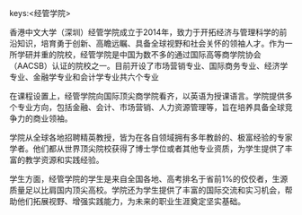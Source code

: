 keys:<经管学院>


香港中文大学（深圳）经管学院成立于2014年，致力于开拓经济与管理科学的前沿知识，培育勇于创新、高瞻远瞩、具备全球视野和社会关怀的领袖人才。作为一所学研并重的院校，经管学院是中国为数不多的通过国际高等商学院协会（AACSB）认证的院校之一。目前开设了市场营销专业、国际商务专业、经济学专业、金融学专业和会计学专业共六个专业

在课程设置上，经管学院向国际顶尖商学院看齐，以英语为授课语言。学院提供多个专业方向，包括金融、会计、市场营销、人力资源管理等，旨在培养具备全球竞争力的商业领袖。

学院从全球各地招聘精英教授，皆为在各自领域拥有多年教龄的、极富经验的专家学者。他们都从世界顶尖院校获得了博士学位或者其他专业资质，为学生提供了丰富的教学资源和实践经验。

学生方面，经管学院的学生是来自全国各地、高考排名于省前1%的佼佼者，生源质量足以比肩国内顶尖高校。学院还为学生提供了丰富的国际交流和实习机会，帮助他们拓展视野、增强实践能力，为未来的职业生涯奠定坚实基础。